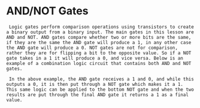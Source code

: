 # AND/NOT Gates
     Logic gates perform comparison operations using transistors to create a binary output from a binary input. The main gates in this lesson are AND and NOT. AND gates compare whether two or more bits are the same, if they are the same the AND gate will produce a 1, in any other case the AND gate will produce a 0. NOT gates are not for comparison, rather they are for flipping a bit to the opposite value. So if a NOT gate takes in a 1 it will produce a 0, and vice versa. Below is an example of a combination logic circuit that contains both AND and NOT gates.

     In the above example, the AND gate receives a 1 and 0, and while this outputs a 0, it is then put through a NOT gate which makes it a 1. This same logic can be applied to the bottom NOT gate and when the two results are put through the final AND gate it returns a 1 as a final value.